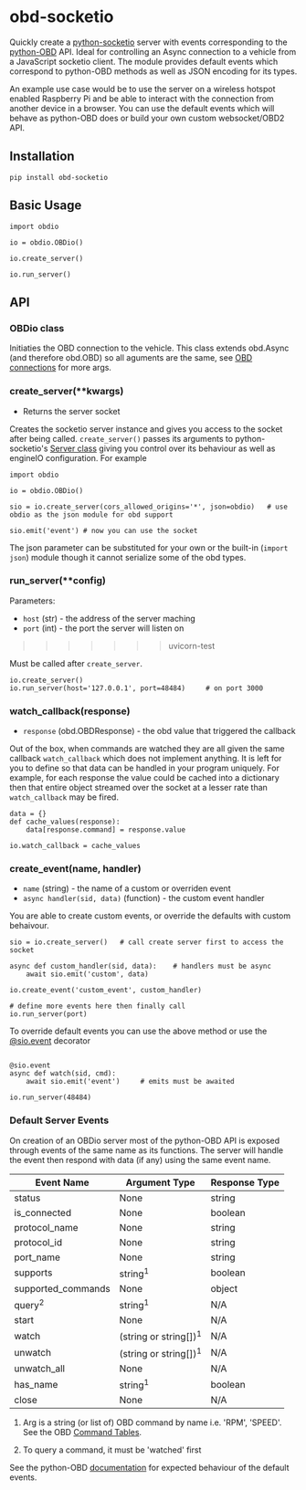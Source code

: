 # obd-socketio

Quickly create a [python-socketio](https://pypi.org/project/python-socketio/) server with events corresponding to the [python-OBD](https://pypi.org/project/obd/) API. Ideal for controlling an Async connection to a vehicle from a JavaScript socketio client. The module provides default events which correspond to python-OBD methods as well as JSON encoding for its types.

An example use case would be to use the server on a wireless hotspot enabled Raspberry Pi and be able to interact with the connection from another device in a browser. You can use the default events which will behave as python-OBD does or build your own custom websocket/OBD2 API.

## Installation
```
pip install obd-socketio
```

## Basic Usage
```
import obdio

io = obdio.OBDio()

io.create_server()  

io.run_server()
```

## API

### OBDio class
Initiaties the OBD connection to the vehicle. This class extends obd.Async (and therefore obd.OBD) so all aguments are the same, see [OBD connections](https://python-obd.readthedocs.io/en/latest/Connections/) for more args.

### create_server(**kwargs)
- Returns the server socket

Creates the socketio server instance and gives you access to the socket after being called. `create_server()` passes its arguments to python-socketio's [Server class](https://python-socketio.readthedocs.io/en/latest/api.html#server-class) giving you control over its behaviour as well as engineIO configuration. For example
```
import obdio

io = obdio.OBDio()

sio = io.create_server(cors_allowed_origins='*', json=obdio)   # use obdio as the json module for obd support

sio.emit('event') # now you can use the socket
```
The json parameter can be substituted for your own or the built-in (`import json`) module though it cannot serialize some of the obd types.

### run_server(**config)
Parameters:
- `host` (str) - the address of the server maching
- `port` (int) - the port the server will listen on
>>>>>>> uvicorn-test

Must be called after `create_server`.
```
io.create_server()
io.run_server(host='127.0.0.1', port=48484)     # on port 3000
```

### watch_callback(response)
- `response` (obd.OBDResponse) - the obd value that triggered the callback

Out of the box, when commands are watched they are all given the same callback `watch_callback` which does not implement anything. It is left for you to define so that data can be handled in your program uniquely. For example, for each response the value could be cached into a dictionary then that entire object streamed over the socket at a lesser rate than `watch_callback` may be fired.

```
data = {}
def cache_values(response):
    data[response.command] = response.value

io.watch_callback = cache_values
```

### create_event(name, handler)
- `name` (string) - the name of a custom or overriden event
- `async handler(sid, data)` (function) - the custom event handler

You are able to create custom events, or override the defaults with custom behaivour.
```
sio = io.create_server()   # call create server first to access the socket

async def custom_handler(sid, data):    # handlers must be async
    await sio.emit('custom', data)

io.create_event('custom_event', custom_handler)

# define more events here then finally call
io.run_server(port)
```
To override default events you can use the above method or use the [@sio.event](https://python-socketio.readthedocs.io/en/latest/server.html#defining-event-handlers) decorator
```

@sio.event
async def watch(sid, cmd):
    await sio.emit('event')     # emits must be awaited

io.run_server(48484)
```


### Default Server Events
On creation of an OBDio server most of the python-OBD API is exposed through events of the same name as its functions. The server will handle the event then respond with data (if any) using the same event name.

| **Event Name**     | **Argument Type**          | **Response Type** |
|--------------------|----------------------------|-------------------|
| status             | None                       | string            |
| is_connected       | None                       | boolean           |
| protocol_name      | None                       | string            |
| protocol_id        | None                       | string            |
| port_name          | None                       | string            |
| supports           | string<sup>1               | boolean           |
| supported_commands | None                       | object            |
| query<sup>2        | string<sup>1               | N/A               |
| start              | None                       | N/A               |
| watch              | (string or string[])<sup>1 | N/A               |
| unwatch            | (string or string[])<sup>1 | N/A               |
| unwatch_all        | None                       | N/A               |
| has_name           | string<sup>1               | boolean           |
| close              | None                       | N/A               |

1. Arg is a string (or list of) OBD command by name i.e. 'RPM', 'SPEED'. See the OBD [Command Tables](https://python-obd.readthedocs.io/en/latest/Command%20Tables/).

2. To query a command, it must be 'watched' first

See the python-OBD [documentation](https://python-obd.readthedocs.io/en/latest/) for expected behaviour of the default events.


